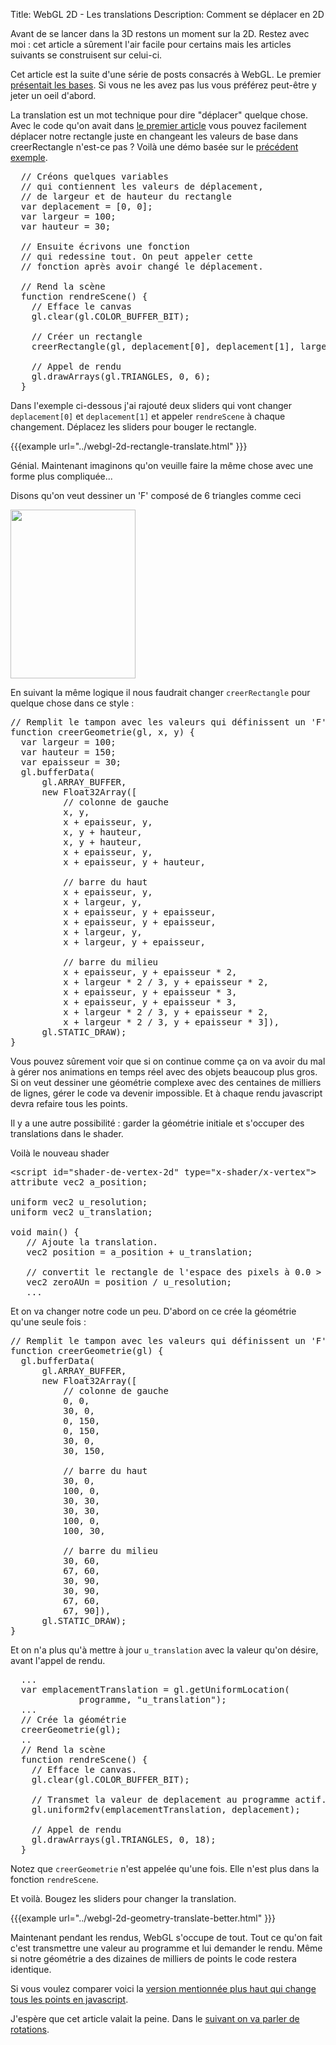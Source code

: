 Title: WebGL 2D - Les translations
Description: Comment se déplacer en 2D

Avant de se lancer dans la 3D restons un moment sur la 2D. Restez avec moi : cet article a sûrement l'air facile pour certains mais les articles suivants se construisent sur celui-ci.

Cet article est la suite d'une série de posts consacrés à WebGL. Le premier <a href="webgl-fundamentals.html">présentait les bases</a>. Si vous ne les avez pas lus vous préférez peut-être y jeter un oeil d'abord.

La translation est un mot technique pour dire "déplacer" quelque chose. Avec le code qu'on avait dans <a href="webgl-fundamentals.html">le premier article</a> vous pouvez facilement déplacer notre rectangle juste en changeant les valeurs de base dans creerRectangle n'est-ce pas ? Voilà une démo basée sur le <a href="webgl-fundamentals.html">précédent exemple</a>.
<!--more-->
<pre class="prettyprint showlinemods">
  // Créons quelques variables
  // qui contiennent les valeurs de déplacement,
  // de largeur et de hauteur du rectangle
  var deplacement = [0, 0];
  var largeur = 100;
  var hauteur = 30;

  // Ensuite écrivons une fonction
  // qui redessine tout. On peut appeler cette
  // fonction après avoir changé le déplacement.

  // Rend la scène
  function rendreScene() {
    // Efface le canvas
    gl.clear(gl.COLOR_BUFFER_BIT);

    // Créer un rectangle
    creerRectangle(gl, deplacement[0], deplacement[1], largeur, hauteur);

    // Appel de rendu
    gl.drawArrays(gl.TRIANGLES, 0, 6);
  }
</pre>

Dans l'exemple ci-dessous j'ai rajouté deux sliders qui vont changer `deplacement[0]` et `deplacement[1]` et appeler `rendreScene` à chaque changement. Déplacez les sliders pour bouger le rectangle.

{{{example url="../webgl-2d-rectangle-translate.html" }}}

Génial. Maintenant imaginons qu'on veuille faire la même chose avec une forme plus compliquée...

Disons qu'on veut dessiner un 'F' composé de 6 triangles comme ceci

<img src="../resources/polygon-f.svg" width="200" height="270" class="webgl_center">

En suivant la même logique il nous faudrait changer `creerRectangle` pour quelque chose dans ce style :

<pre class="prettyprint showlinemods">
// Remplit le tampon avec les valeurs qui définissent un 'F'.
function creerGeometrie(gl, x, y) {
  var largeur = 100;
  var hauteur = 150;
  var epaisseur = 30;
  gl.bufferData(
      gl.ARRAY_BUFFER,
      new Float32Array([
          // colonne de gauche
          x, y,
          x + epaisseur, y,
          x, y + hauteur,
          x, y + hauteur,
          x + epaisseur, y,
          x + epaisseur, y + hauteur,

          // barre du haut
          x + epaisseur, y,
          x + largeur, y,
          x + epaisseur, y + epaisseur,
          x + epaisseur, y + epaisseur,
          x + largeur, y,
          x + largeur, y + epaisseur,

          // barre du milieu
          x + epaisseur, y + epaisseur * 2,
          x + largeur * 2 / 3, y + epaisseur * 2,
          x + epaisseur, y + epaisseur * 3,
          x + epaisseur, y + epaisseur * 3,
          x + largeur * 2 / 3, y + epaisseur * 2,
          x + largeur * 2 / 3, y + epaisseur * 3]),
      gl.STATIC_DRAW);
}
</pre>

Vous pouvez sûrement voir que si on continue comme ça on va avoir du mal à gérer nos animations en temps réel avec des objets beaucoup plus gros. Si on veut dessiner une géométrie complexe avec des centaines de milliers de lignes, gérer le code va devenir impossible. Et à chaque rendu javascript devra refaire tous les points.

Il y a une autre possibilité : garder la géométrie initiale et s'occuper des translations dans le shader.

Voilà le nouveau shader

<pre class="prettyprint showlinemods">
&lt;script id="shader-de-vertex-2d" type="x-shader/x-vertex"&gt;
attribute vec2 a_position;

uniform vec2 u_resolution;
uniform vec2 u_translation;

void main() {
   // Ajoute la translation.
   vec2 position = a_position + u_translation;

   // convertit le rectangle de l'espace des pixels à 0.0 > 1.0
   vec2 zeroAUn = position / u_resolution;
   ...
</pre>

Et on va changer notre code un peu. D'abord on ce crée la géométrie qu'une seule fois :

<pre class="prettyprint showlinemods">
// Remplit le tampon avec les valeurs qui définissent un 'F'
function creerGeometrie(gl) {
  gl.bufferData(
      gl.ARRAY_BUFFER,
      new Float32Array([
          // colonne de gauche
          0, 0,
          30, 0,
          0, 150,
          0, 150,
          30, 0,
          30, 150,

          // barre du haut
          30, 0,
          100, 0,
          30, 30,
          30, 30,
          100, 0,
          100, 30,

          // barre du milieu
          30, 60,
          67, 60,
          30, 90,
          30, 90,
          67, 60,
          67, 90]),
      gl.STATIC_DRAW);
}
</pre>

Et on n'a plus qu'à mettre à jour `u_translation` avec la valeur qu'on désire, avant l'appel de rendu.

<pre class="prettyprint showlinemods">
  ...
  var emplacementTranslation = gl.getUniformLocation(
             programme, "u_translation");
  ...
  // Crée la géométrie
  creerGeometrie(gl);
  ..
  // Rend la scène
  function rendreScene() {
    // Efface le canvas.
    gl.clear(gl.COLOR_BUFFER_BIT);

    // Transmet la valeur de deplacement au programme actif.
    gl.uniform2fv(emplacementTranslation, deplacement);

    // Appel de rendu
    gl.drawArrays(gl.TRIANGLES, 0, 18);
  }
</pre>

Notez que `creerGeometrie` n'est appelée qu'une fois. Elle n'est plus dans la fonction `rendreScene`.

Et voilà. Bougez les sliders pour changer la translation.

{{{example url="../webgl-2d-geometry-translate-better.html" }}}

Maintenant pendant les rendus, WebGL s'occupe de tout. Tout ce qu'on fait c'est transmettre une valeur au programme et lui demander le rendu. Même si notre géométrie a des dizaines de milliers de points le code restera identique.

Si vous voulez comparer voici la <a href="../webgl-2d-geometry-translate.html" target="_blank">version mentionnée plus haut qui change tous les points en javascript</a>.

J'espère que cet article valait la peine. Dans le <a href="webgl-2d-rotation.html">suivant on va parler de rotations</a>.


